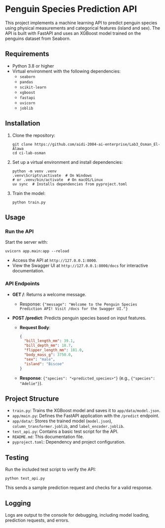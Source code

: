 # Penguin Species Prediction API

This project implements a machine learning API to predict penguin species using physical measurements and categorical features (island and sex). The API is built with FastAPI and uses an XGBoost model trained on the penguins dataset from Seaborn.

## Requirements

- Python 3.8 or higher
- Virtual environment with the following dependencies:
  - `seaborn`
  - `pandas`
  - `scikit-learn`
  - `xgboost`
  - `fastapi`
  - `uvicorn`
  - `joblib`

## Installation

1. Clone the repository:

   ```
   git clone https://github.com/aidi-2004-ai-enterprise/Lab3_Osman_El-Alawa
   cd ci-lab-osman
   ```

2. Set up a virtual environment and install dependencies:

   ```
   python -m venv .venv
   .venv\Scripts\activate  # On Windows
   # or .venv/bin/activate  # On macOS/Linux
   uv sync  # Installs dependencies from pyproject.toml
   ```

3. Train the model:

   ```
   python train.py
   ```

## Usage

### Run the API

Start the server with:

```
uvicorn app.main:app --reload
```

- Access the API at `http://127.0.0.1:8000`.
- View the Swagger UI at `http://127.0.0.1:8000/docs` for interactive documentation.

### API Endpoints

- **GET /**: Returns a welcome message.

  - Response: `{"message": "Welcome to the Penguin Species Prediction API! Visit /docs for the Swagger UI."}`

- **POST /predict**: Predicts penguin species based on input features.

  - **Request Body**:

    ```json
    {
      "bill_length_mm": 39.1,
      "bill_depth_mm": 18.7,
      "flipper_length_mm": 181.0,
      "body_mass_g": 3750.0,
      "sex": "male",
      "island": "Biscoe"
    }
    ```

  - **Response**: `{"species": "<predicted_species>"}` (e.g., `{"species": "Adelie"}`).

## Project Structure

- `train.py`: Trains the XGBoost model and saves it to `app/data/model.json`.
- `app/main.py`: Defines the FastAPI application with the `/predict` endpoint.
- `app/data/`: Stores the trained model (`model.json`), `column_transformer.joblib`, and `label_encoder.joblib`.
- `test_api.py`: Contains a basic test script for the API.
- `README.md`: This documentation file.
- `pyproject.toml`: Dependency and project configuration.

## Testing

Run the included test script to verify the API:

```
python test_api.py
```

This sends a sample prediction request and checks for a valid response.

## Logging

Logs are output to the console for debugging, including model loading, prediction requests, and errors.